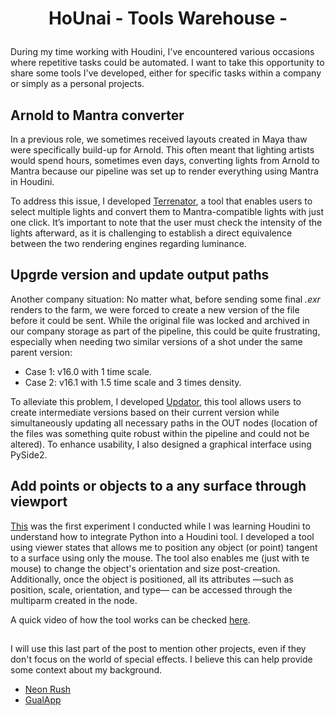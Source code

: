 


# <p align="center"> HoUnai - Tools Warehouse - </p>
During my time working with Houdini, I've encountered various occasions where repetitive tasks could be automated. I want to take this opportunity to share some tools I've developed, either for specific tasks within a company or simply as a personal projects.

## Arnold to Mantra converter

In a previous role, we sometimes received layouts created in Maya thaw were specifically build-up for Arnold. This often meant that lighting artists would spend hours, sometimes even days, converting lights from Arnold to Mantra because our pipeline was set up to render everything using Mantra in Houdini.

To address this issue, I developed <a href="https://github.com/ularrarte/Hounai/blob/main/converter.py">Terrenator</a>, a tool that enables users to select multiple lights and convert them to Mantra-compatible lights with just one click. It’s important to note that the user must check the intensity of the lights afterward, as it is challenging to establish a direct equivalence between the two rendering engines regarding luminance.


## Upgrde version and update output paths

Another company situation: No matter what, before sending some final *.exr* renders to the farm, we were forced to create a new version of the file before it could be sent. While the original file was locked and archived in our company storage as part of the pipeline, this could be quite frustrating, especially when needing two similar versions of a shot under the same parent version:

- Case 1: v16.0 with 1 time scale.
- Case 2: v16.1 with 1.5 time scale and 3 times density.

To alleviate this problem, I developed <a href="https://github.com/ularrarte/Hounai/blob/main/Updator.py">Updator</a>, this tool allows users to create intermediate versions based on their current version while simultaneously updating all necessary paths in the OUT nodes (location of the files was something quite robust within the pipeline and could not be altered). 
To enhance usability, I also designed a graphical interface using PySide2.

## Add points or objects to a any surface through viewport

<a href="https://github.com/ularrarte/Hounai/blob/main/normaller.py">This</a> was the first experiment I conducted while I was learning Houdini to understand how to integrate Python into a Houdini tool. 
I developed a tool using viewer states that allows me to position any object (or point) tangent to a surface using only the mouse. The tool also enables me (just with te mouse) to change the object's orientation and size post-creation. Additionally, once the object is positioned, all its attributes —such as position, scale, orientation, and type— can be accessed through the multiparm created in the node.

A quick video of how the tool works can be checked <a href="https://www.youtube.com/watch?v=B2-zxt-H1hA">here</a>. 


##

I will use this last part of the post to mention other projects, even if they don't focus on the world of special effects. I believe this can help provide some context about my background.

- <a href="https://github.com/grupo9web/Neon-Rush">Neon Rush</a>
- <a href="https://github.com/grupo9web/GualAPP">GualApp</a>


